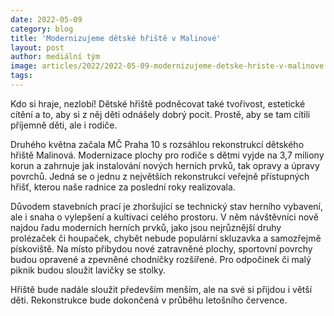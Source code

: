 ```yaml
---
date: 2022-05-09
category: blog
title: 'Modernizujeme dětské hřiště v Malinové'
layout: post
author: mediální tým
image: articles/2022/2022-05-09-modernizujeme-detske-hriste-v-malinove.jpg
tags:
---
```



Kdo si hraje, nezlobí! Dětské hřiště podněcovat také tvořivost, estetické cítění a to, aby si z něj děti odnášely dobrý pocit. Prostě, aby se tam cítili příjemně děti, ale i rodiče.

Druhého května začala MČ Praha 10 s rozsáhlou rekonstrukcí dětského hřiště Malinová. Modernizace plochy pro rodiče s dětmi vyjde na 3,7 miliony korun a zahrnuje jak instalování nových herních prvků, tak opravy a úpravy povrchů. Jedná se o jednu z největších rekonstrukcí veřejně přístupných hřišť, kterou naše radnice za poslední roky realizovala.

Důvodem stavebních prací je zhoršující se technický stav herního vybavení, ale i snaha o vylepšení a kultivaci celého prostoru. V něm návštěvníci nově najdou řadu moderních herních prvků, jako jsou nejrůznější druhy prolézaček či houpaček, chybět nebude populární skluzavka a samozřejmě pískoviště. Na místo přibydou nové zatravněné plochy, sportovní povrchy budou opravené a zpevněné chodníčky rozšířené. Pro odpočinek či malý piknik budou sloužit lavičky se stolky.

Hřiště bude nadále sloužit především menším, ale na své si přijdou i větší děti. Rekonstrukce bude dokončená v průběhu letošního července.
